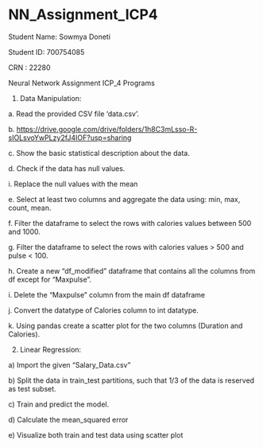 # NN_Assignment_ICP4

Student Name: Sowmya Doneti

Student ID: 700754085

CRN : 22280

Neural Network Assignment ICP_4 Programs

1. Data Manipulation:

a. Read the provided CSV file ‘data.csv’.

b. https://drive.google.com/drive/folders/1h8C3mLsso-R-sIOLsvoYwPLzy2fJ4IOF?usp=sharing

c. Show the basic statistical description about the data.

d. Check if the data has null values.

i. Replace the null values with the mean

e. Select at least two columns and aggregate the data using: min, max, count, mean.

f. Filter the dataframe to select the rows with calories values between 500 and 1000.

g. Filter the dataframe to select the rows with calories values > 500 and pulse < 100.

h. Create a new “df_modified” dataframe that contains all the columns from df except for
“Maxpulse”.

i. Delete the “Maxpulse” column from the main df dataframe

j. Convert the datatype of Calories column to int datatype.

k. Using pandas create a scatter plot for the two columns (Duration and Calories). 

2. Linear Regression:

a) Import the given “Salary_Data.csv”

b) Split the data in train_test partitions, such that 1/3 of the data is reserved as test subset.

c) Train and predict the model.

d) Calculate the mean_squared error

e) Visualize both train and test data using scatter plot
